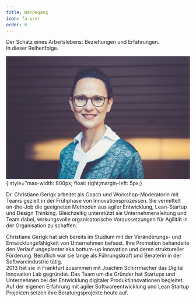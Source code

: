 ```yaml
---
title: Werdegang
icon: fa-user
order: 6
---
```


Der Schatz eines Arbeitslebens: Beziehungen und Erfahrungen.<br>
In dieser Reihenfolge.

![Dr. Christiane Gerigk](assets/images/Foto_Christiane_Gerigk_website.jpg){:style="max-width: 800px; float: right;margin-left: 5px;}

Dr. Christiane Gerigk arbeitet als Coach und Workshop-Moderatorin mit Teams gezielt in der Frühphase von
Innovationsprozessen. Sie vermittelt on-the-Job die geeigneten Methoden aus agiler Entwicklung, Lean-Startup und 
Design Thinking. Gleichzeitig unterstützt sie Unternehmensleitung und Team dabei, wirkungsvolle organisatorische 
Voraussetzungen für Agilität in der Organisation zu schaffen.

Christiane Gerigk hat sich bereits im Studium mit der Veränderungs- und Entwicklungsfähigkeit von Unternehmen befasst.
Ihre Promotion behandelte den Verlauf ungeplanter aka bottum-up Innovation und deren struktureller Förderung.
Beruflich war sie lange als Führungskraft und Beraterin in der Softwareindustrie tätig.<br>
2013 hat sie in Frankfurt zusammen mit Joachim Schirrmacher das Digital Innovation Lab gegründet. Das Team um die
Gründer hat Startups und Unternehmen bei der Entwicklung digitaler Produktinnovationen begleitet. Auf der eigenen
Erfahrung mit agiler Softwareentwicklung und Lean Startup Projekten setzen ihre Beratungsprojekte heute auf.
